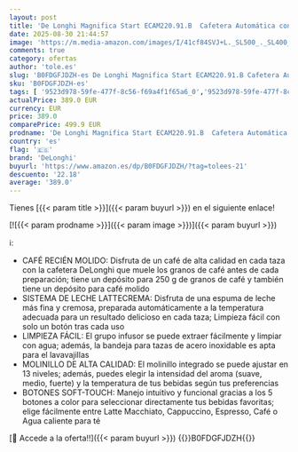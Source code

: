 ```yaml
---
layout: post
title: 'De Longhi Magnifica Start ECAM220.91.B  Cafetera Automática con Sistema de Leche Latte Crema para Cappuccino Automático  5 Botones Directos  Panel con Tacto Suave  Función 2 Tazas  Negro'
date: 2025-08-30 21:44:57
image: 'https://m.media-amazon.com/images/I/41cf84SVJ+L._SL500_._SL400_.jpg'
comments: true
category: ofertas
author: 'tole.es'
slug: 'B0FDGFJDZH-es De Longhi Magnifica Start ECAM220.91.B Cafetera Automática...'
sku: 'B0FDGFJDZH-es'
tags: [ '9523d978-59fe-477f-8c56-f69a4f1f65a6_0','9523d978-59fe-477f-8c56-f69a4f1f65a6_6001','Arborist Merchandising Root','Cafeteras automáticas','Café y Bebidas Calientes','Hogar y cocina','Máquinas cafeteras','Ofertas de electrodomésticos pequeños y grandes','Self Service','Special Features Stores','Utensilios para café y té','cafetera','delonghi','🇪🇸', ]
actualPrice: 389.0 EUR
currency: EUR
price: 389.0
comparePrice: 499.9 EUR
prodname: 'De Longhi Magnifica Start ECAM220.91.B  Cafetera Automática con Sistema de Leche Latte Crema para Cappuccino Automático  5 Botones Directos  Panel con Tacto Suave  Función 2 Tazas  Negro'
country: 'es'
flag: '🇪🇸'
brand: 'DeLonghi'
buyurl: 'https://www.amazon.es/dp/B0FDGFJDZH/?tag=tolees-21'
descuento: '22.18'
average: '389.0'
---
```


Tienes [{{< param title >}}]({{< param buyurl >}}) en el siguiente enlace!

[![{{< param prodname >}}]({{< param image >}})]({{< param buyurl >}})

ℹ️:

- CAFÉ RECIÉN MOLIDO: Disfruta de un café de alta calidad en cada taza con la cafetera DeLonghi que muele los granos de café antes de cada preparación; tiene un depósito para 250 g de granos de café y también tiene un depósito para café molido
- SISTEMA DE LECHE LATTECREMA: Disfruta de una espuma de leche más fina y cremosa, preparada automáticamente a la temperatura adecuada para un resultado delicioso en cada taza; Limpieza fácil con solo un botón tras cada uso
- LIMPIEZA FÁCIL: El grupo infusor se puede extraer fácilmente y limpiar con agua; además, la bandeja para tazas de acero inoxidable es apta para el lavavajillas
- MOLINILLO DE ALTA CALIDAD: El molinillo integrado se puede ajustar en 13 niveles; además, puedes elegir la intensidad del aroma (suave, medio, fuerte) y la temperatura de tus bebidas según tus preferencias
- BOTONES SOFT-TOUCH: Manejo intuitivo y funcional gracias a los 5 botones a color para seleccionar directamente tus bebidas favoritas; elige fácilmente entre Latte Macchiato, Cappuccino, Espresso, Café o Agua caliente para té

[🛒 Accede a la oferta!!]({{< param buyurl >}})
{{<world>}}B0FDGFJDZH{{</world>}}
